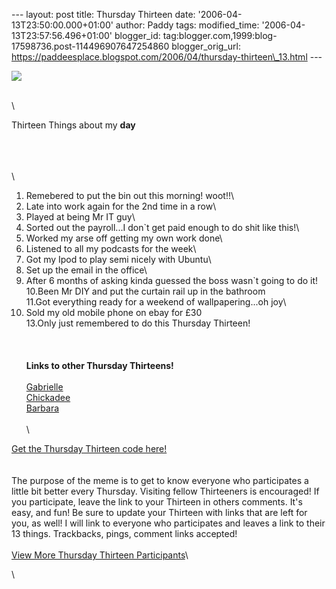 \-\-- layout: post title: Thursday Thirteen date:
\'2006-04-13T23:50:00.000+01:00\' author: Paddy tags: modified\_time:
\'2006-04-13T23:57:56.496+01:00\' blogger\_id:
tag:blogger.com,1999:blog-17598736.post-114496907647254860
blogger\_orig\_url:
https://paddeesplace.blogspot.com/2006/04/thursday-thirteen\_13.html
\-\--

![](https://justthegirlnextdoor.net/blog/thursdaythirteen/thursdaythirteen300.jpg)

\
\

Thirteen Things about my **day**

\
\
\
\
1. Remebered to put the bin out this morning! woot!!\
2. Late into work again for the 2nd time in a row\
3. Played at being Mr IT guy\
4. Sorted out the payroll\...I don\`t get paid enough to do shit like
this!\
5. Worked my arse off getting my own work done\
6. Listened to all my podcasts for the week\
7. Got my Ipod to play semi nicely with Ubuntu\
8. Set up the email in the office\
9. After 6 months of asking kinda guessed the boss wasn\`t going to do
it!\
10.Been Mr DIY and put the curtain rail up in the bathroom\
11.Got everything ready for a weekend of wallpapering\...oh joy\
12. Sold my old mobile phone on ebay for £30\
13.Only just remembered to do this Thursday Thirteen!\
\
\
\
**Links to other Thursday Thirteens!**\
\
[Gabrielle](https://gabrielle.blogsome.com/)\
[Chickadee](https://www.danno.org/blogs/)\
[Barbara](https://bmiers.blogspot.com/)\
\
\

[Get the Thursday Thirteen code
here!](https://www.justthegirlnextdoor.net/blog/?page_id=222)\
\
\
The purpose of the meme is to get to know everyone who participates a
little bit better every Thursday. Visiting fellow Thirteeners is
encouraged! If you participate, leave the link to your Thirteen in
others comments. It's easy, and fun! Be sure to update your Thirteen
with links that are left for you, as well! I will link to everyone who
participates and leaves a link to their 13 things. Trackbacks, pings,
comment links accepted!\
\
[View More Thursday Thirteen
Participants](https://technorati.com/tag/thursday+thirteen)\

\
